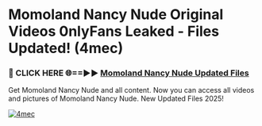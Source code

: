 # Momoland Nancy Nude Original Videos 0nlyFans Leaked - Files Updated! (4mec)

<h3>🔴 CLICK HERE 🌐==►► <a href="https://tinyurl.com/52m3yx9h" rel="nofollow">Momoland Nancy Nude Updated Files</a></h3>

Get Momoland Nancy Nude and all content. Now you can access all videos and pictures of Momoland Nancy Nude. New Updated Files 2025!

[![4mec](https://i.imgur.com/TnHtlc8.gif)](https://tinyurl.com/52m3yx9h)

